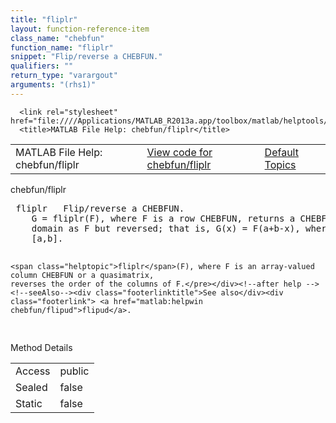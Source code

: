 ```yaml
---
title: "fliplr"
layout: function-reference-item
class_name: "chebfun"
function_name: "fliplr"
snippet: "Flip/reverse a CHEBFUN."
qualifiers: ""
return_type: "varargout"
arguments: "(rhs1)"
---
```


<html>
   <head>
      <meta http-equiv="Content-Type" content="text/html; charset=utf-8">
   
      <link rel="stylesheet" href="file:////Applications/MATLAB_R2013a.app/toolbox/matlab/helptools/private/helpwin.css">
      <title>MATLAB File Help: chebfun/fliplr</title>
   </head>
   <body>
      <!--Single-page help-->
      <table border="0" cellspacing="0" width="100%">
         <tr class="subheader">
            <td class="headertitle">MATLAB File Help: chebfun/fliplr</td>
            <td class="subheader-left"><a href="matlab:edit chebfun/fliplr">View code for chebfun/fliplr</a></td>
            <td class="subheader-right"><a href="matlab:helpwin">Default Topics</a></td>
         </tr>
      </table>
      <div class="title">chebfun/fliplr</div>
      <div class="helptext"><pre><!--helptext --> <span class="helptopic">fliplr</span>   Flip/reverse a CHEBFUN.
    G = <span class="helptopic">fliplr</span>(F), where F is a row CHEBFUN, returns a CHEBFUN G with the same
    domain as F but reversed; that is, G(x) = F(a+b-x), where the domain is
    [a,b].
 
    <span class="helptopic">fliplr</span>(F), where F is an array-valued column CHEBFUN or a quasimatrix,
    reverses the order of the columns of F.</pre></div><!--after help --><!--seeAlso--><div class="footerlinktitle">See also</div><div class="footerlink"> <a href="matlab:helpwin chebfun/flipud">flipud</a>.
</div>
      <!--Method-->
      <div class="sectiontitle">Method Details</div>
      <table class="class-details">
         <tr>
            <td class="class-detail-label">Access</td>
            <td>public</td>
         </tr>
         <tr>
            <td class="class-detail-label">Sealed</td>
            <td>false</td>
         </tr>
         <tr>
            <td class="class-detail-label">Static</td>
            <td>false</td>
         </tr>
      </table>
   </body>
</html>

